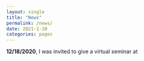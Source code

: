 ```yaml
---
layout: single
title: "News"
permalink: /news/
date: 2021-1-10
categories: pages
---
```


**12/18/2020**, I was invited to give a virtual seminar at 
